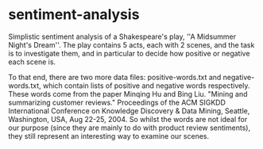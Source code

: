 # sentiment-analysis
  Simplistic sentiment analysis of a Shakespeare's play, ''A Midsummer Night's Dream''. The play contains 5 acts, each with 2 scenes, and the task is to investigate them, and in particular to decide how positive or negative each scene is.

  To that end, there are two more data files: positive-words.txt and negative-words.txt, which contain lists of positive and negative words respectively. These words come from the paper Minqing Hu and Bing Liu. "Mining and summarizing customer reviews." Proceedings of the ACM SIGKDD International Conference on Knowledge Discovery & Data Mining, Seattle, Washington, USA, Aug 22-25, 2004. So whilst the words are not ideal for our purpose (since they are mainly to do with product review sentiments), they still represent an interesting way to examine our scenes.
